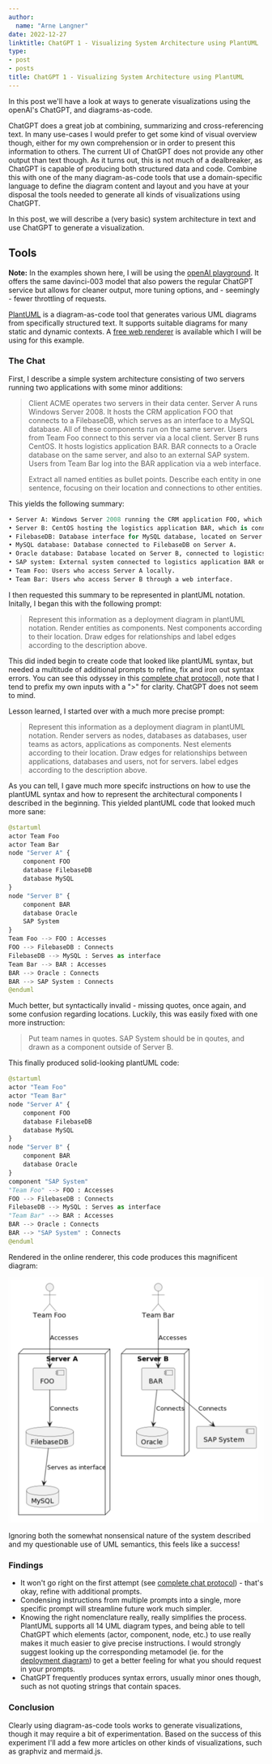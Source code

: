 ```yaml
---
author:
  name: "Arne Langner"
date: 2022-12-27
linktitle: ChatGPT 1 - Visualizing System Architecture using PlantUML
type:
- post
- posts
title: ChatGPT 1 - Visualizing System Architecture using PlantUML
---
```



In this post we'll have a look at ways to generate visualizations using the openAI's ChatGPT, and diagrams-as-code.

ChatGPT does a great job at combining, summarizing and cross-referencing text. In many use-cases I would prefer to get some kind of visual overview though, either for my own comprehension or in order to present this information to others. The current UI of ChatGPT does not provide any other output than text though. As it turns out, this is not much of a dealbreaker, as ChatGPT is capable of producing both structured data and code. Combine this with one of the many diagram-as-code tools that use a domain-specific language to define the diagram content and layout and you have at your disposal the tools needed to generate all kinds of visualizations using ChatGPT.

In this post, we will describe a (very basic) system architecture in text and use ChatGPT to generate a visualization.


## Tools
**Note:** In the examples shown here, I will be using the [openAI playground](https://beta.openai.com/playground). It offers the same davinci-003 model that also powers the regular ChatGPT service but allows for cleaner output, more tuning options, and - seemingly - fewer throttling of requests.

[PlantUML](https://plantuml.com/en/) is a diagram-as-code tool that generates various UML diagrams from specifically structured text. It supports suitable diagrams for many static and dynamic contexts. A [free web renderer](http://www.plantuml.com/plantuml) is available which I will be using for this example.



### The Chat

First, I describe a simple system architecture consisting of two servers running two applications with some minor additions:

> Client ACME operates two servers in their data center.  Server A runs Windows Server 2008. It hosts the CRM application FOO that connects to a FilebaseDB, which serves as an interface to a MySQL database. All of these components run on the same server.  Users from Team Foo connect to this server via a local client. Server B runs CentOS. It hosts logistics application BAR. BAR connects to a Oracle database on the same server, and also to an external SAP system. Users from Team Bar log into the BAR application via a web interface.
> 
> Extract all named entities as bullet points. Describe each entity in one sentence, focusing on their location and connections to other entities.

This yields the following summary:

```python
• Server A: Windows Server 2008 running the CRM application FOO, which is connected to a FilebaseDB and a MySQL database, and accessed locally by users from Team Foo.
• Server B: CentOS hosting the logistics application BAR, which is connected to an Oracle database and an external SAP system, and accessed through a web interface by users from Team Bar.
• FilebaseDB: Database interface for MySQL database, located on Server A.
• MySQL database: Database connected to FilebaseDB on Server A.
• Oracle database: Database located on Server B, connected to logistics application BAR.
• SAP system: External system connected to logistics application BAR on Server B.
• Team Foo: Users who access Server A locally.
• Team Bar: Users who access Server B through a web interface.
```

I then requested this summary to be represented in plantUML notation. Initally, I began this with the following prompt:

> Represent this information as a deployment diagram in plantUML notation. Render entities as components. Nest components according to their location. Draw edges for relationships and label edges according to the description above.

This did inded begin to create code that looked like plantUML syntax, but needed a multitude of additional prompts to refine, fix and iron out syntax errors. You can see this odyssey in this [complete chat protocol](/files/chatgpt_deployment_diagram.txt)), note that I tend to prefix my own inputs with a ">" for clarity. ChatGPT does not seem to mind.

Lesson learned, I started over with a much more precise prompt:

> Represent this information as a deployment diagram in plantUML notation. Render servers as nodes, databases as databases, user teams as actors, applications as components. Nest elements according to their location. Draw edges for relationships between applications, databases and users, not for servers. label edges according to the description above.

As you can tell, I gave much more specifc instructions on how to use the plantUML syntax and how to represent the architectural components I described in the beginning. This yielded plantUML code that looked much more sane:

```python
@startuml
actor Team Foo
actor Team Bar
node "Server A" {
    component FOO
    database FilebaseDB
    database MySQL
}
node "Server B" {
    component BAR
    database Oracle
    SAP System
}
Team Foo --> FOO : Accesses
FOO --> FilebaseDB : Connects
FilebaseDB --> MySQL : Serves as interface
Team Bar --> BAR : Accesses
BAR --> Oracle : Connects
BAR --> SAP System : Connects
@enduml
```

Much better, but syntactically invalid - missing quotes, once again, and some confusion regarding locations. Luckily, this was easily fixed with one more instruction:

> Put team names in quotes. SAP System should be in qoutes, and drawn as a component outside of Server B.

This finally produced solid-looking plantUML code:

```python
@startuml
actor "Team Foo"
actor "Team Bar"
node "Server A" {
    component FOO
    database FilebaseDB
    database MySQL
}
node "Server B" {
    component BAR
    database Oracle
}
component "SAP System"
"Team Foo" --> FOO : Accesses
FOO --> FilebaseDB : Connects
FilebaseDB --> MySQL : Serves as interface
"Team Bar" --> BAR : Accesses
BAR --> Oracle : Connects
BAR --> "SAP System" : Connects
@enduml
```

Rendered in the online renderer, this code produces this magnificent diagram:


![Alt text](featured_diagram.png "UML Deployment Diagram")

Ignoring both the somewhat nonsensical nature of the system described and my questionable use of UML semantics, this feels like a success!

### Findings

* It won't go right on the first attempt (see [complete chat protocol](/files/chatgpt_deployment_diagram.txt)) - that's okay, refine with additional prompts.
* Condensing instructions from multiple prompts into a single, more specific prompt will streamline future work much simpler.
* Knowing the right nomenclature really, really simplifies the process. PlantUML supports all 14 UML diagram types, and being able to tell ChatGPT which elements (actor, component, node, etc.) to use really makes it much easier to give precise instructions.  I would strongly suggest looking up the corresponding metamodel (ie. for the [deployment diagram](https://plantuml.com/en/deployment-diagram)) to get a better feeling for what you should request in your prompts.
* ChatGPT frequently produces syntax errors, usually minor ones though, such as not quoting strings that contain spaces.

### Conclusion

Clearly using diagram-as-code tools works to generate visualizations, though it may require a bit of experimentation. Based on the success of this experiment I'll add a few more articles on other kinds of visualizations, such as graphviz and mermaid.js.

